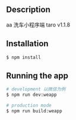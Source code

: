 ## Description

aa 洗车小程序端 taro v1.1.8

## Installation

```bash
$ npm install
```

## Running the app

```bash
# development 以微信为例
$ npm run dev:weapp

# production mode
$ npm run build:weapp
```
